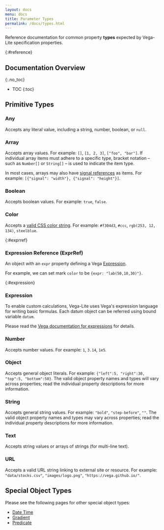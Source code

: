 ```yaml
---
layout: docs
menu: docs
title: Parameter Types
permalink: /docs/types.html
---
```


Reference documentation for common property **types** expected by Vega-Lite specification properties.

{:#reference}

<!--prettier-ignore-start-->

## Documentation Overview
{:.no_toc}

- TOC
{:toc}

<!--prettier-ignore-end-->

## Primitive Types

### Any

Accepts any literal value, including a string, number, boolean, or `null`.

### Array

Accepts array values. For example: `[]`, `[1, 2, 3]`, `["foo", "bar"]`. If individual array items must adhere to a specific type, bracket notation &ndash; such as `Number[]` or `String[]` &ndash; is used to indicate the item type.

In most cases, arrays may also have [signal references](#Signal) as items. For example: `[{"signal": "width"}, {"signal": "height"}]`.

### Boolean

Accepts boolean values. For example: `true`, `false`.

### Color

Accepts a [valid CSS color string](https://developer.mozilla.org/en-US/docs/Web/CSS/color_value). For example: `#f304d3`, `#ccc`, `rgb(253, 12, 134)`, `steelblue`.

{:#exprref}

### Expression Reference (ExprRef)

An object with an `expr` property defining a Vega [Expression](#expression).

For example, we can set mark `color` to be `{expr: "lab(50,10,30)"}`.

{:#expression}

### Expression

To enable custom calculations, Vega-Lite uses Vega's expression language for writing basic formulas. Each datum object can be referred using bound variable `datum`.

Please read the [Vega documentation for expressions](https://vega.github.io/vega/docs/expressions/) for details.

### Number

Accepts number values. For example: `1`, `3.14`, `1e5`.

### Object

Accepts general object literals. For example: `{"left":5, "right":30, "top":5, "bottom":50}`. The valid object property names and types will vary across properties; read the individual property descriptions for more information.

### String

Accepts general string values. For example: `"bold"`, `"step-before"`, `""`. The valid object property names and types may vary across properties; read the individual property descriptions for more information.

### Text

Accepts string values or arrays of strings (for multi-line text).

### URL

Accepts a valid URL string linking to external site or resource. For example: `"data/stocks.csv"`, `"images/logo.png"`, `"https://vega.github.io/"`.

## Special Object Types

Please see the following pages for other special object types:

- [Date Time](datetime.html)
- [Gradient](gradient.html)
- [Predicate](predicate.html)
